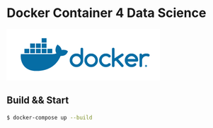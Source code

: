 # Docker Container 4 Data Science

![Docker](docker.png "Docker Logo")

## Build && Start

```bash
$ docker-compose up --build
```
